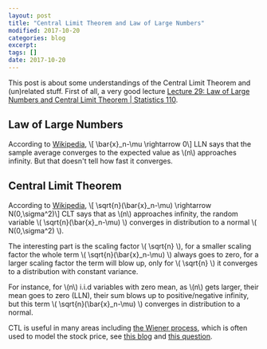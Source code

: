 ```yaml
---
layout: post
title: "Central Limit Theorem and Law of Large Numbers"
modified: 2017-10-20
categories: blog
excerpt:
tags: []
date: 2017-10-20
---
```


This post is about some understandings of the Central Limit Theorem and (un)related stuff.
First of all, a very good lecture [Lecture 29: Law of Large Numbers and Central Limit Theorem | Statistics 110](https://youtu.be/OprNqnHsVIA).

## Law of Large Numbers
According to [Wikipedia](https://en.wikipedia.org/wiki/Law_of_large_numbers),
\\[ \bar{x}_n-\mu \rightarrow 0\\]
LLN says that the sample average converges to the expected value as \\(n\\) approaches infinity. But that doesn't tell how fast it converges.

## Central Limit Theorem
According to [Wikipedia](https://en.wikipedia.org/wiki/Central_limit_theorem),
\\[ \sqrt{n}(\bar{x}_n-\mu) \rightarrow N(0,\sigma^2)\\]
CLT says that as \\(n\\) approaches infinity, the random variable \\( \sqrt{n}(\bar{x}_n-\mu) \\) converges in distribution to a normal \\( N(0,\sigma^2) \\).

The interesting part is the scaling factor \\( \sqrt{n} \\),
for a smaller scaling factor the whole term \\( \sqrt{n}(\bar{x}_n-\mu) \\) always goes to zero,
for a larger scaling factor the term will blow up, only for \\( \sqrt{n} \\) it converges to a distribution with constant variance.

For instance, for \\(n\\) i.i.d variables with zero mean, as \\(n\\) gets larger, their mean goes to zero (LLN), their sum blows up to positive/negative infinity, but this term \\( \sqrt{n}(\bar{x}_n-\mu) \\) converges in distribution to a normal.

CTL is useful in many areas including [the Wiener process](https://en.wikipedia.org/wiki/Wiener_process#Wiener_process_as_a_limit_of_random_walk),
which is often used to model the stock price, see [this blog](http://epchan.blogspot.jp/2016/04/mean-reversion-momentum-and-volatility.html) and [this question](https://stats.stackexchange.com/q/308545/95569).
